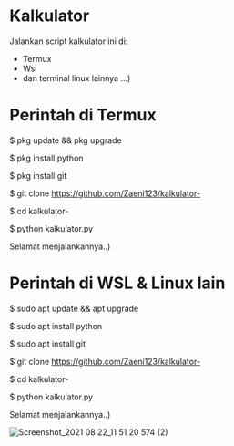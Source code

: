 # Kalkulator
Jalankan script kalkulator ini di:
- Termux
- Wsl
- dan terminal linux lainnya ...)

# Perintah di Termux
$ pkg update && pkg upgrade

$ pkg install python

$ pkg install git

$ git clone https://github.com/Zaeni123/kalkulator-

$ cd kalkulator-

$ python kalkulator.py

Selamat menjalankannya..)

# Perintah di WSL & Linux lain

$ sudo apt update && apt upgrade

$ sudo apt install python

$ sudo apt install git

$ git clone https://github.com/Zaeni123/kalkulator-

$ cd kalkulator-

$ python kalkulator.py

Selamat menjalankannya..)

![Screenshot_2021 08 22_11 51 20 574 (2)](https://user-images.githubusercontent.com/86873865/130342779-6c8de918-274f-42f4-b6e9-2d4a002332a1.png)
